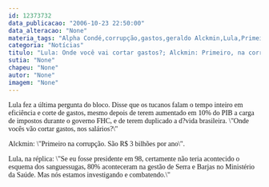 ```yaml
---
id: 12373732
data_publicacao: "2006-10-23 22:50:00"
data_alteracao: "None"
materia_tags: "Alpha Condé,corrupção,gastos,geraldo Alckmin,Lula,Primeiro Turno"
categoria: "Notícias"
titulo: "Lula: Onde você vai cortar gastos?; Alckmin: Primeiro, na corrupção"
sutia: "None"
chapeu: "None"
autor: "None"
imagem: "None"
---
```

<p><P><FONT face=Verdana>Lula fez a última pergunta do bloco. Disse que os tucanos falam o tempo inteiro em eficiência e corte de gastos, mesmo depois de terem aumentado em 10% do PIB a carga de impostos durante o governo FHC, e de terem duplicado a d?vida brasileira. \"Onde vocês vão cortar gastos, nos salários?\"</FONT></P></p>
<p><P><FONT face=Verdana>Alckmin: \"Primeiro na corrupção. São R$ 3 bilhões por ano\".</FONT></P></p>
<p><P><FONT face=Verdana>Lula, na réplica: \"Se eu fosse presidente em 98, certamente não teria acontecido o esquema dos sanguessugas, 80% aconteceram na gestão de Serra e Barjas no Ministério da Saúde. Mas nós estamos investigando e combatendo.\"</FONT></P> </p>
